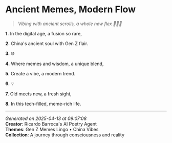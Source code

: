 # Ancient Memes, Modern Flow

> *Vibing with ancient scrolls, a whole new flex 🧘‍♀️💫*

**1.** In the digital age, a fusion so rare,


**2.** China's ancient soul with Gen Z flair.


**3.** 🌐


**4.** Where memes and wisdom, a unique blend,


**5.** Create a vibe, a modern trend.


**6.** 💡


**7.** Old meets new, a fresh sight,


**8.** In this tech-filled, meme-rich life.



---

*Generated on 2025-04-13 at 09:07:08*  
**Creator**: Ricardo Barroca's AI Poetry Agent  
**Themes**: Gen Z Memes Lingo • China Vibes  
**Collection**: A journey through consciousness and reality